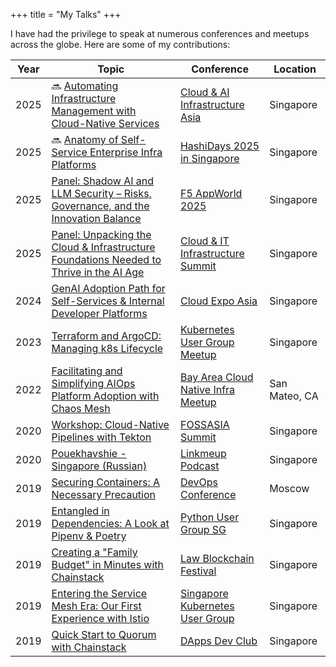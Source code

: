 +++
title = "My Talks"
+++

I have had the privilege to speak at numerous conferences and meetups across the globe. Here are some of my contributions:

| Year | Topic                                                                                                                                                                                                     | Conference                                                                                                                                    | Location      |
| ---- | --------------------------------------------------------------------------------------------------------------------------------------------------------------------------------------------------------- | --------------------------------------------------------------------------------------------------------------------------------------------- | ------------- |
| 2025 | 🔜 [Automating Infrastructure Management with Cloud-Native Services](https://www.singaporetechnologyweek.com/tech-week-singapore-mainstage-2025)                                                          | [Cloud & AI Infrastructure Asia](https://www.singaporetechnologyweek.com/tech-week-singapore-mainstage-2025)                                  | Singapore     |
| 2025 | 🔜 [Anatomy of Self-Service Enterprise Infra Platforms](https://www.hashicorp.com/en/conferences/hashidays/singapore)                                                                                     | [HashiDays 2025 in Singapore](https://www.hashicorp.com/en/conferences/hashidays/singapore)                                                   | Singapore     |
| 2025 | [Panel: Shadow AI and LLM Security – Risks, Governance, and the Innovation Balance](https://www.linkedin.com/posts/tsangstanley_cybersecurity-aisecurity-aigovernance-activity-7334120539227115520-6mXb/) | [F5 AppWorld 2025](https://www.f5.com/appworld)                                                                                               | Singapore     |
| 2025 | [Panel: Unpacking the Cloud & Infrastructure Foundations Needed to Thrive in the AI Age](https://forefrontevents.co/event/cloud-it-infrastructure-summit-sing/)                                           | [Cloud & IT Infrastructure Summit](https://forefrontevents.co/wp-content/uploads/2025/04/Cloud-IT-Infrastructure-Summit-SIN-2025-2.pdf)       | Singapore     |
| 2024 | [GenAI Adoption Path for Self-Services & Internal Developer Platforms](https://1drv.ms/b/s!AnRTaPU_RuJRtDe0sk7HLLGjS8zh?e=K24d4D)                                                                         | [Cloud Expo Asia](https://www.cloudexpoasia.com/2024-conference-programme/genai-adoption-path-for-self-services-internal-developer-platforms) | Singapore     |
| 2023 | [Terraform and ArgoCD: Managing k8s Lifecycle](https://1drv.ms/b/s!AnRTaPU_RuJRrkpFEP2YS6fGPbJg?e=AVbNz9)                                                                                                 | [Kubernetes User Group Meetup](https://www.meetup.com/k8s-sg/events/292826519/)                                                               | Singapore     |
| 2022 | [Facilitating and Simplifying AIOps Platform Adoption with Chaos Mesh](https://www.youtube.com/watch?v=tQSYyAGtJaM)                                                                                       | [Bay Area Cloud Native Infra Meetup](https://www.meetup.com/Bay-Area-Cloud-Native-Database-Meetup/events/283613507/)                          | San Mateo, CA |
| 2020 | [Workshop: Cloud-Native Pipelines with Tekton](https://summit.fossasia.org/event/schedule.html#6088)                                                                                                      | [FOSSASIA Summit](https://summit.fossasia.org/)                                                                                               | Singapore     |
| 2020 | [Pouekhavshie - Singapore (Russian)](https://linkmeup.ru/blog/541.html)                                                                                                                                   | [Linkmeup Podcast](https://linkmeup.ru)                                                                                                       | Singapore     |
| 2019 | [Securing Containers: A Necessary Precaution](https://www.youtube.com/watch?v=QltHmfevCo8&list=PLtFn4-Uxnqyn2ZnJ8iaCBTvTzuMvnGQeb&index=16)                                                               | [DevOps Conference](https://devopsconf.io/)                                                                                                   | Moscow        |
| 2019 | [Entangled in Dependencies: A Look at Pipenv & Poetry](https://speakerdeck.com/hayorov/entangled-in-dependencies-pipenv-and-poetry)                                                                       | [Python User Group SG](https://pugs.org.sg/)                                                                                                  | Singapore     |
| 2019 | [Creating a "Family Budget" in Minutes with Chainstack](https://speakerdeck.com/hayorov/family-budget-in-minutes-with-chainstack)                                                                         | [Law Blockchain Festival](https://www.meetup.com/Legal-Technology-Singapore/events/261249518/)                                                | Singapore     |
| 2019 | [Entering the Service Mesh Era: Our First Experience with Istio](https://speakerdeck.com/hayorov/welcome-to-the-service-mesh-era)                                                                         | [Singapore Kubernetes User Group](https://www.meetup.com/Singapore-Kubernetes-User-Group/)                                                    | Singapore     |
| 2019 | [Quick Start to Quorum with Chainstack](https://speakerdeck.com/hayorov/quorum-in-minutes-with-chainstack)                                                                                                | [DApps Dev Club](https://dappsdev.org/blog/2019-04-12-dapps-dev-club-4th-session-roundup/)                                                    | Singapore     |

